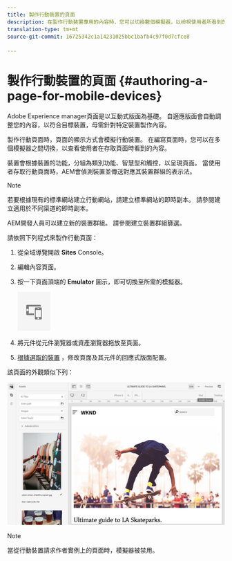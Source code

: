 ```yaml
---
title: 製作行動裝置的頁面
description: 在製作行動裝置專用的內容時，您可以切換數個模擬器，以檢視使用者所看到的內容
translation-type: tm+mt
source-git-commit: 16725342c1a14231025bbc1bafb4c97f0d7cfce8

---
```



# 製作行動裝置的頁面 {#authoring-a-page-for-mobile-devices}

Adobe Experience manager頁面是以互動式版面為基礎。 自適應版面會自動調整您的內容，以符合目標裝置，毋需針對特定裝置製作內容。

製作行動頁面時，頁面的顯示方式會模擬行動裝置。 在編寫頁面時，您可以在多個模擬器之間切換，以查看使用者在存取頁面時看到的內容。

裝置會根據裝置的功能，分組為類別功能、智慧型和觸控，以呈現頁面。 當使用者存取行動頁面時，AEM會偵測裝置並傳送對應其裝置群組的表示法。

>[!NOTE]
>
>若要根據現有的標準網站建立行動網站，請建立標準網站的即時副本。 請參閱建立適用於不同渠道的即時副本。
>
>AEM開發人員可以建立新的裝置群組。 請參閱建立裝置群組篩選。
<!--
>To create a mobile site based on an existing standard site, create a live copy of the standard site. (See [Creating a Live Copy for Different Channels](/help/sites-administering/msm-livecopy.md).)
>
>AEM developers can create new device groups. (See [Creating Device Group Filters](/help/sites-developing/groupfilters.md).)
-->

請依照下列程式來製作行動頁面：

1. 從全域導覽開啟 **Sites** Console。
1. 編輯內容頁面。
1. 按一下頁面頂端的 **Emulator** 圖示，即可切換至所需的模擬器。

   ![模擬器圖示](/help/sites-cloud/authoring/assets/emulator.png)

1. 將元件從元件瀏覽器或資產瀏覽器拖放至頁面。
1. [根據選取的裝置](/help/sites-cloud/authoring/features/responsive-layout.md) ，修改頁面及其元件的回應式版面配置。

該頁面的外觀類似下列：

![行動裝置範例](/help/sites-cloud/authoring/assets/mobile.png)

>[!NOTE]
>
>當從行動裝置請求作者實例上的頁面時，模擬器被禁用。

